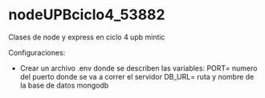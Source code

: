 # nodeUPBciclo4_53882
Clases de node y express en ciclo 4 upb mintic

Configuraciones: 
* Crear un archivo .env donde se describen las variables:
    PORT= numero del puerto donde se va a correr el servidor
    DB_URL= ruta y nombre de la base de datos mongodb
